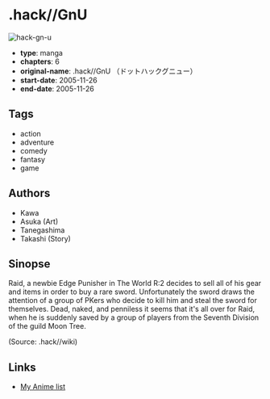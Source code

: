 # .hack//GnU

![hack-gn-u](https://cdn.myanimelist.net/images/manga/1/4776.jpg)

-   **type**: manga
-   **chapters**: 6
-   **original-name**: .hack//GnU （ドットハックグニュー）
-   **start-date**: 2005-11-26
-   **end-date**: 2005-11-26

## Tags

-   action
-   adventure
-   comedy
-   fantasy
-   game

## Authors

-   Kawa
-   Asuka (Art)
-   Tanegashima
-   Takashi (Story)

## Sinopse

Raid, a newbie Edge Punisher in The World R:2 decides to sell all of his gear and items in order to buy a rare sword. Unfortunately the sword draws the attention of a group of PKers who decide to kill him and steal the sword for themselves. Dead, naked, and penniless it seems that it's all over for Raid, when he is suddenly saved by a group of players from the Seventh Division of the guild Moon Tree.

(Source: .hack//wiki)

## Links

-   [My Anime list](https://myanimelist.net/manga/4117/hack__GnU)

